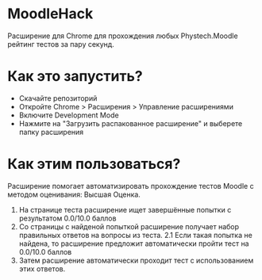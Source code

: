 # MoodleHack
Расширение для Chrome для прохождения любых Phystech.Moodle рейтинг тестов за пару секунд.

# Как это запустить? 
 - Скачайте репозиторий
 - Откройте Chrome > Расширения > Управление расширениями
 - Включите Development Mode
 - Нажмите на "Загрузить распакованное расширение" и выберете папку расширения

# Как этим пользоваться?
Расширение помогает автоматизировать прохождение тестов Moodle с методом оценивания: Высшая Оценка.
1. На странице теста расширение ищет завершённые попытки с результатом 0.0/10.0 баллов
2. Со страницы с найденой попыткой расширение получает набор правильных ответов на вопросы из теста. 
 2.1 Если такая попытка не найдена, то расширение предложит автоматически пройти тест на 0.0/10.0 баллов
3. Затем расширение автоматически проходит тест с использованием этих ответов.
